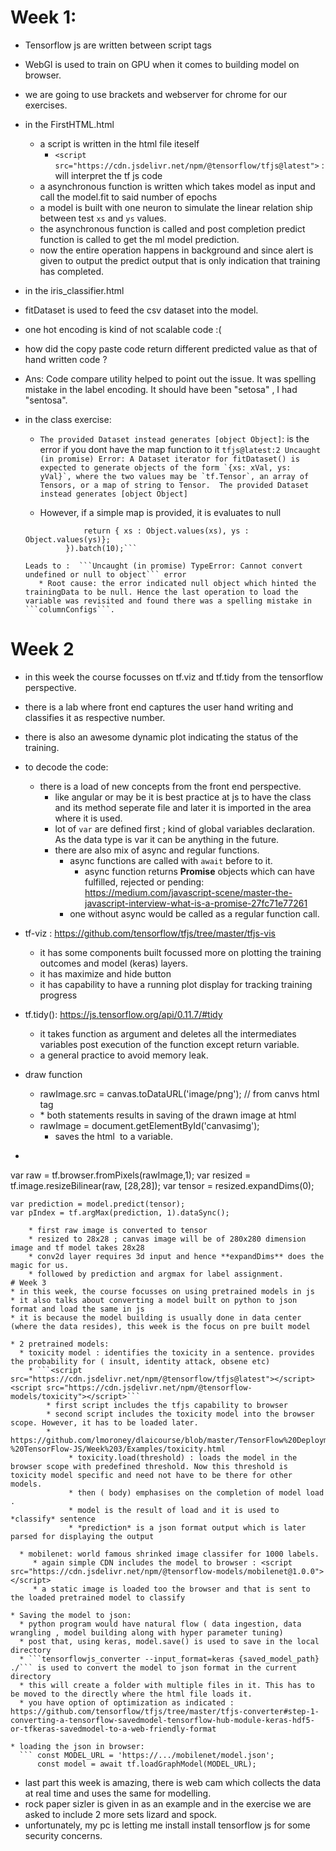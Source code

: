 # Week 1:
* Tensorflow js are written between script tags
* WebGl is used to train on GPU when it comes to building model on browser.
* we are going to use brackets and webserver for chrome for our exercises.
* in the FirstHTML.html
  * a script is written in the html file iteself
    * ```<script src="https://cdn.jsdelivr.net/npm/@tensorflow/tfjs@latest">``` : will interpret the tf js code
  * a asynchronous function is written which takes model as input and call the model.fit to said number of epochs
  * a model is built with one neuron to simulate the linear relation ship between test ```xs``` and ```ys``` values.
  * the asynchronous function is called and post completion predict function is called to get the ml model prediction.
  * now the entire operation happens in background and since alert is given to output the predict output that is only indication that training has completed.
  
* in the iris_classifier.html
 * fitDataset is used to feed the csv dataset into the model.
 * one hot encoding is kind of not scalable code :(
 * how did the copy paste code return different predicted value as that of hand written code ? 
  * Ans: Code compare utility helped to point out the issue. It was spelling mistake in the label encoding. It should have been "setosa" , I had "sentosa".
  
* in the class exercise:
  * ```The provided Dataset instead generates [object Object]```: is the error if you dont have the map function to it
    ```tfjs@latest:2 Uncaught (in promise) Error: A Dataset iterator for fitDataset() is expected to generate objects of the form `{xs: xVal, ys: yVal}`, where the two values may be `tf.Tensor`, an array of Tensors, or a map of string to Tensor.  The provided Dataset instead generates [object Object]```
    
  * However, if a simple map is provided, it is evaluates to null
   ```const convertedTrainingData = trainingData.map(({xs, ys}) => {
                return { xs : Object.values(xs), ys : Object.values(ys)};
            }).batch(10);```
            
   Leads to :  ```Uncaught (in promise) TypeError: Cannot convert undefined or null to object``` error
      * Root cause: the error indicated null object which hinted the trainingData to be null. Hence the last operation to load the variable was revisited and found there was a spelling mistake in ```columnConfigs```.

# Week 2
* in this week the course focusses on tf.viz and tf.tidy from the tensorflow perspective.
* there is a lab where front end captures the user hand writing and classifies it as respective number.
* there is also an awesome dynamic plot indicating the status of the training.
* to decode the code:
  * there is a load of new concepts from the front end perspective.
    * like angular or may be it is best practice at js to have the class and its method seperate file and later it is imported in the area where it is used.
    * lot of ```var``` are defined first ; kind of global variables declaration. As the data type is var it can be anything in the future.
    * there are also mix of async and regular functions.
      * async functions are called with ```await``` before to it.
         * async function returns **Promise** objects which can have fulfilled, rejected or pending: https://medium.com/javascript-scene/master-the-javascript-interview-what-is-a-promise-27fc71e77261
      * one without async would be called as a regular function call.
* tf-viz : https://github.com/tensorflow/tfjs/tree/master/tfjs-vis
   * it has some components built focussed more on plotting the training outcomes and model (keras) layers.
   * it has maximize and hide button
   * it has capability to have a running plot display for tracking training progress 
      
      
* tf.tidy(): https://js.tensorflow.org/api/0.11.7/#tidy
  * it takes function as argument and deletes all the intermediates variables post execution of the function except return variable.
  * a general practice to avoid memory leak.  
* draw function
  * rawImage.src = canvas.toDataURL('image/png');  // from canvs html tag
  * <img id="canvasimg" style="position:absolute;top:10%;left:52%;width=280;height=280;display:none;">
     * both statements results in saving of the drawn image at html
  * rawImage = document.getElementById('canvasimg');
     * saves the html <img> to a variable.
* ```
var raw = tf.browser.fromPixels(rawImage,1);
    var resized = tf.image.resizeBilinear(raw, [28,28]);
    var tensor = resized.expandDims(0);
    
    var prediction = model.predict(tensor);
    var pIndex = tf.argMax(prediction, 1).dataSync();
```
    * first raw image is converted to tensor
    * resized to 28x28 ; canvas image will be of 280x280 dimension image and tf model takes 28x28
    * conv2d layer requires 3d input and hence **expandDims** does the magic for us.
    * followed by prediction and argmax for label assignment.
# Week 3
* in this week, the course focusses on using pretrained models in js
* it also talks about converting a model built on python to json format and load the same in js
* it is because the model building is usually done in data center (where the data resides), this week is the focus on pre built model

* 2 pretrained models:
  * toxicity model : identifies the toxicity in a sentence. provides the probability for ( insult, identity attack, obsene etc)
    * ```<script src="https://cdn.jsdelivr.net/npm/@tensorflow/tfjs@latest"></script>
<script src="https://cdn.jsdelivr.net/npm/@tensorflow-models/toxicity"></script>```
        * first script includes the tfjs capability to browser
        * second script includes the toxicity model into the browser scope. However, it has to be loaded later.
        * https://github.com/lmoroney/dlaicourse/blob/master/TensorFlow%20Deployment/Course%201%20-%20TensorFlow-JS/Week%203/Examples/toxicity.html
             * toxicity.load(threshold) : loads the model in the browser scope with predefined threshold. Now this threshold is toxicity model specific and need not have to be there for other models.
             * then ( body) emphasises on the completion of model load .
             * model is the result of load and it is used to *classify* sentence
             * *prediction* is a json format output which is later parsed for displaying the output 
  
  * mobilenet: world famous shrinked image classifer for 1000 labels.
     * again simple CDN includes the model to browser : <script src="https://cdn.jsdelivr.net/npm/@tensorflow-models/mobilenet@1.0.0"> </script> 
     * a static image is loaded too the browser and that is sent to the loaded pretrained model to classify
     
* Saving the model to json:
  * python program would have natural flow ( data ingestion, data wrangling , model building along with hyper parameter tuning)
  * post that, using keras, model.save() is used to save in the local directory
  * ```tensorflowjs_converter --input_format=keras {saved_model_path} ./``` is used to convert the model to json format in the current directory
  * this will create a folder with multiple files in it. This has to be moved to the directly where the html file loads it.
  * you have option of optimization as indicated : https://github.com/tensorflow/tfjs/tree/master/tfjs-converter#step-1-converting-a-tensorflow-savedmodel-tensorflow-hub-module-keras-hdf5-or-tfkeras-savedmodel-to-a-web-friendly-format
  
* loading the json in browser:
  ``` const MODEL_URL = 'https://.../mobilenet/model.json';
      const model = await tf.loadGraphModel(MODEL_URL);
  ```
  
* last part this week is amazing, there is web cam which collects the data at real time and uses the same for modelling.
* rock paper sizler is given in as an example and in the exercise we are asked to include 2 more sets lizard and spock.
* unfortunately, my pc is letting me install install tensorflow js for some security concerns.
